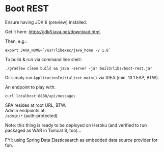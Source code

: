 Boot REST
=========

Ensure having JDK 8 (preview) installed.

Get it here: https://jdk8.java.net/download.html

Then, e.g.:

    export JAVA_HOME=`/usr/libexec/java_home -v 1.8`

To build & run via command line shell:

    ./gradlew clean build && java -server -jar build/libs/boot-rest.jar

Or simply run `ApplicationInitializer.main()` via IDEA (min. 13.1 EAP, BTW).

An endpoint to play with:

    curl localhost:8888/api/messages

SPA resides at root URL, BTW.<br>
Admin endpoints at:<br>
`/admin/*` (auth-protected)

Note: this thing is ready to be deployed on Heroku (and verified to run packaged as WAR in Tomcat 8, too)...

FYI: using Spring Data Elasticsearch as embedded data source provider for fun.
